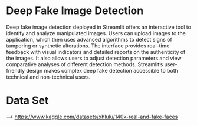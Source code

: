 # Deep Fake Image Detection
Deep fake image detection deployed in Streamlit offers an interactive tool to identify and analyze manipulated images. Users can upload images to the application, which then uses advanced algorithms to detect signs of tampering or synthetic alterations. The interface provides real-time feedback with visual indicators and detailed reports on the authenticity of the images. It also allows users to adjust detection parameters and view comparative analyses of different detection methods. Streamlit’s user-friendly design makes complex deep fake detection accessible to both technical and non-technical users.

# Data Set 
--> https://www.kaggle.com/datasets/xhlulu/140k-real-and-fake-faces
